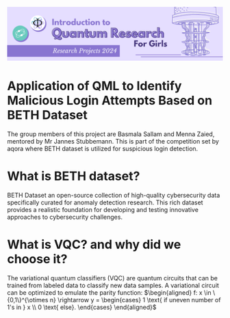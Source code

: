 ![IQRG Banner for Research Projects](../IQRG_Banner_Research_Projects_2024.png)

# Application of QML to Identify Malicious Login Attempts Based on BETH Dataset
The group members of this project are Basmala Sallam and Menna Zaied, mentored by Mr Jannes Stubbemann. This is part of the competition set by aqora where BETH dataset is utilized for suspicious login detection. 
# What is BETH dataset?
BETH Dataset an open-source collection of high-quality cybersecurity data specifically curated for anomaly detection research. This rich dataset provides a realistic foundation for developing and testing innovative approaches to cybersecurity challenges.
# What is VQC? and why did we choose it?
The variational quantum classifiers (VQC) are quantum circuits that can be trained from labeled data to classify new data samples. A variational circuit can be optimized to emulate the parity function:
$\begin{aligned}
f: x \in \{0,1\}^{\otimes n} \rightarrow y =
\begin{cases} 1 \text{  if uneven number of 1's in } x \\ 0
\text{ else}. \end{cases}
\end{aligned}$
